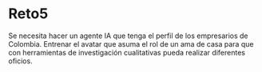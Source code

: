# Reto5
Se necesita hacer un agente IA que tenga el perfil de los empresarios de Colombia. Entrenar el avatar que asuma el rol de un ama de casa para que con herramientas de investigación cualitativas pueda realizar diferentes oficios. 
